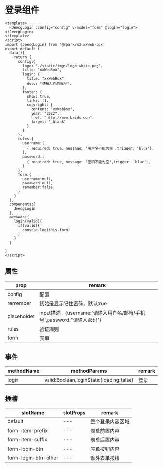 # 登录组件

```vue
<template>
  <JeecgLogin :config="config" v-model="form" @login="login"></JeecgLogin>
</template>
<script>
import {JeecgLogin} from '@dpark/s2-xxweb-box'
export default {
  data(){
    return {
      config:{
        logo: "./static/imgs/logo-white.png",
        title: "xxWebBox",
        login: {
          title: "xxWebBox",
          desc: "请输入你的账号",
        },
        footer: {
          show: true,
          links: [],
          copyright: {
            content: "xxWebBox",
            year: "2022",
            href: "http://www.baidu.con",
            target: "_blank"
          }
        }
      },
      rules:{
        username:[
          { required: true, message: '用户名不能为空',trigger: 'blur'},
        ],
        password:[
          { required: true, message: '密码不能为空',trigger: 'blur'},
        ]
      },
      form:{
        username:null,
        password:null,
        remember:false
      }
    }
  },
  components:{
    JeecgLogin
  },
  methods:{
    login(valid){
      if(valid){
        console.log(this.form)
      }
    }
  }
  
}
</script>
```

## 属性

|prop| remark           |
|---|------------------|
|config| 配置               |
|remember| 初始是显示记住密码，默认true |
|placeholder| input描述，{username:'请输入用户名/邮箱/手机号',password:"请输入密码"}         |
|rules| 验证规则             |
|form| 表单               |

## 事件
|methodName| methodParams                | remark |
|---|-----------------------------|------|
|login| valid:Boolean,loginState:{loading:false} | 登录   |



## 插槽

| slotName | slotProps | remark   |
|----------|-----------|----------|
| default  | ---       | 整个登录内容区域 |
| form-item-prefix  | ---       | 表单前置内容   |
| form-item-suffix  |---| 表单后置内容   |
|form-login-btn|---| 表单按钮内容   |
|form-login-btn-other|---| 额外表单按钮   |
